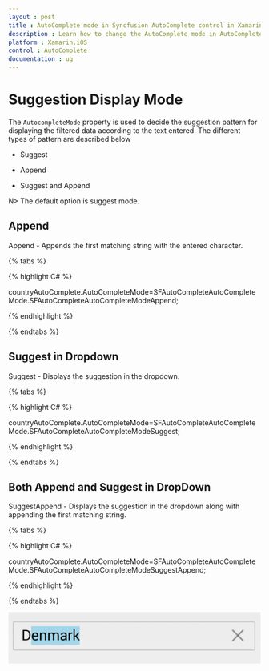 ```yaml
---
layout : post
title : AutoComplete mode in Syncfusion AutoComplete control in Xamarin.iOS
description : Learn how to change the AutoComplete mode in AutoComplete
platform : Xamarin.iOS
control : AutoComplete
documentation : ug
---
```


# Suggestion Display Mode

The `AutocompleteMode` property is used to decide the suggestion pattern for displaying the filtered data according to the text entered. The different types of pattern are described below

* Suggest

* Append

* Suggest and Append

N> The default option is suggest mode.

## Append

Append - Appends the first matching string with the entered character.

{% tabs %}

{% highlight C# %}

countryAutoComplete.AutoCompleteMode=SFAutoCompleteAutoCompleteMode.SFAutoCompleteAutoCompleteModeAppend; 

{% endhighlight %}

{% endtabs %}


## Suggest in Dropdown

Suggest - Displays the suggestion in the dropdown.

{% tabs %}

{% highlight C# %}

countryAutoComplete.AutoCompleteMode=SFAutoCompleteAutoCompleteMode.SFAutoCompleteAutoCompleteModeSuggest; 

{% endhighlight %}

{% endtabs %}

## Both Append and Suggest in DropDown

SuggestAppend - Displays the suggestion in the dropdown along with appending the first matching string.

{% tabs %}

{% highlight C# %}

countryAutoComplete.AutoCompleteMode=SFAutoCompleteAutoCompleteMode.SFAutoCompleteAutoCompleteModeSuggestAppend; 

{% endhighlight %}

{% endtabs %}

![](images/autocompletemode.png)
